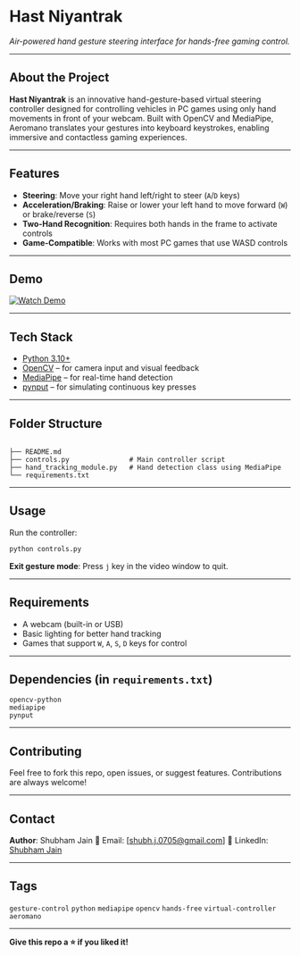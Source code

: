 # Hast Niyantrak

*Air-powered hand gesture steering interface for hands-free gaming control.*

---

## About the Project

**Hast Niyantrak** is an innovative hand-gesture-based virtual steering controller designed for controlling vehicles in PC games using only hand movements in front of your webcam. Built with OpenCV and MediaPipe, Aeromano translates your gestures into keyboard keystrokes, enabling immersive and contactless gaming experiences.

---

## Features

*  **Steering**: Move your right hand left/right to steer (`A`/`D` keys)
*  **Acceleration/Braking**: Raise or lower your left hand to move forward (`W`) or brake/reverse (`S`)
*  **Two-Hand Recognition**: Requires both hands in the frame to activate controls
*  **Game-Compatible**: Works with most PC games that use WASD controls

---

## Demo


[![Watch Demo](https://your-thumbnail-link.com)](https://your-demo-link.com)

---

##  Tech Stack

* [Python 3.10+](https://www.python.org/)
* [OpenCV](https://opencv.org/) – for camera input and visual feedback
* [MediaPipe](https://google.github.io/mediapipe/) – for real-time hand detection
* [pynput](https://pynput.readthedocs.io/) – for simulating continuous key presses

---

##  Folder Structure

```
 
├── README.md
├── controls.py               # Main controller script
├── hand_tracking_module.py   # Hand detection class using MediaPipe
└── requirements.txt               
```

---

##  Usage

Run the controller:

```bash
python controls.py
```

**Exit gesture mode**: Press `j` key in the video window to quit.

---

##  Requirements

* A webcam (built-in or USB)
* Basic lighting for better hand tracking
* Games that support `W`, `A`, `S`, `D` keys for control

---

##  Dependencies (in `requirements.txt`)

```
opencv-python
mediapipe
pynput
```

---

##  Contributing

Feel free to fork this repo, open issues, or suggest features. Contributions are always welcome!

---

##  Contact

**Author**: Shubham Jain
📧 Email: \[[shubh.j.0705@gmail.com](mailto:shubh.j.0705@gmail.com)]
🔗 LinkedIn: [Shubham Jain](https://www.linkedin.com/in/shubham--jain--/)

---

##  Tags

`gesture-control` `python` `mediapipe` `opencv` `hands-free` `virtual-controller` `aeromano`

---

**Give this repo a ⭐ if you liked it!**
